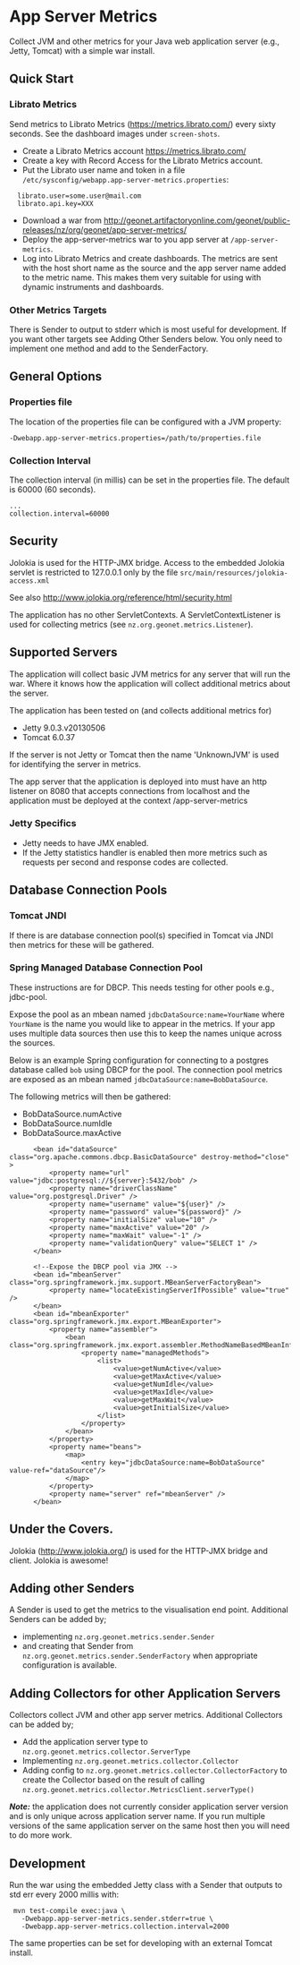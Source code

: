 # App Server Metrics

Collect JVM and other metrics for your Java web application server (e.g., Jetty, Tomcat) with a simple war install.

## Quick Start

### Librato Metrics

Send metrics to Librato Metrics (https://metrics.librato.com/) every sixty seconds.  See the dashboard images under `screen-shots`.

* Create a Librato Metrics account https://metrics.librato.com/
* Create a key with Record Access for the Librato Metrics account.
* Put the Librato user name and token in a file `/etc/sysconfig/webapp.app-server-metrics.properties`:

```
  librato.user=some.user@mail.com
  librato.api.key=XXX
```

* Download a war from http://geonet.artifactoryonline.com/geonet/public-releases/nz/org/geonet/app-server-metrics/
* Deploy the app-server-metrics war to you app server at `/app-server-metrics`.
* Log into Librato Metrics and create dashboards.  The metrics are sent with the host short name as the source and the app
server name added to the metric name.  This makes them very suitable for using with dynamic instruments and dashboards.

### Other Metrics Targets

There is Sender to output to stderr which is most useful for development.  If you want other targets see Adding Other Senders below.
 You only need to implement one method and add to the SenderFactory.

## General Options

### Properties file

The location of the properties file can be configured with a JVM property:

```
-Dwebapp.app-server-metrics.properties=/path/to/properties.file
```

### Collection Interval

The collection interval (in millis) can be set in the properties file.  The default is 60000 (60 seconds).

```
...
collection.interval=60000
```

## Security

Jolokia is used for the HTTP-JMX bridge.  Access to the embedded Jolokia servlet is restricted to 127.0.0.1 only by the
file `src/main/resources/jolokia-access.xml`

See also http://www.jolokia.org/reference/html/security.html

The application has no other ServletContexts.  A ServletContextListener is used for collecting
metrics (see `nz.org.geonet.metrics.Listener`).

## Supported Servers

The application will collect basic JVM metrics for any server that will run the war.
Where it knows how the application will collect additional metrics about the server.

The application has been tested on (and collects additional metrics for)

* Jetty 9.0.3.v20130506
* Tomcat 6.0.37

If the server is not Jetty or Tomcat then the name 'UnknownJVM' is used for identifying the server in metrics.

The app server that the application is deployed into must have an http listener on 8080 that accepts connections from localhost
and the application must be deployed at the context /app-server-metrics

### Jetty Specifics

* Jetty needs to have JMX enabled.
* If the Jetty statistics handler is enabled then more metrics such as requests per second and response codes are collected.

## Database Connection Pools

### Tomcat JNDI

If there is are database connection pool(s) specified in Tomcat via JNDI then metrics for these will be gathered.

### Spring Managed Database Connection Pool

These instructions are for DBCP.  This needs testing for other pools e.g., jdbc-pool.

Expose the pool as an mbean named `jdbcDataSource:name=YourName` where `YourName` is the name you would like to
appear in the metrics.  If your app uses multiple data sources then use this to keep the names unique across the sources.

Below is an example Spring configuration for connecting to a postgres database called `bob` using DBCP for the pool.
The connection pool metrics are exposed as an mbean named `jdbcDataSource:name=BobDataSource`.

The following metrics will then be gathered:

* BobDataSource.numActive
* BobDataSource.numIdle
* BobDataSource.maxActive

```
      <bean id="dataSource" class="org.apache.commons.dbcp.BasicDataSource" destroy-method="close" >
          <property name="url" value="jdbc:postgresql://${server}:5432/bob" />
          <property name="driverClassName" value="org.postgresql.Driver" />
          <property name="username" value="${user}" />
          <property name="password" value="${password}" />
          <property name="initialSize" value="10" />
          <property name="maxActive" value="20" />
          <property name="maxWait" value="-1" />
          <property name="validationQuery" value="SELECT 1" />
      </bean>

      <!--Expose the DBCP pool via JMX -->
      <bean id="mbeanServer" class="org.springframework.jmx.support.MBeanServerFactoryBean">
          <property name="locateExistingServerIfPossible" value="true" />
      </bean>
      <bean id="mbeanExporter" class="org.springframework.jmx.export.MBeanExporter">
          <property name="assembler">
              <bean class="org.springframework.jmx.export.assembler.MethodNameBasedMBeanInfoAssembler">
                  <property name="managedMethods">
                      <list>
                          <value>getNumActive</value>
                          <value>getMaxActive</value>
                          <value>getNumIdle</value>
                          <value>getMaxIdle</value>
                          <value>getMaxWait</value>
                          <value>getInitialSize</value>
                      </list>
                  </property>
              </bean>
          </property>
          <property name="beans">
              <map>
                  <entry key="jdbcDataSource:name=BobDataSource" value-ref="dataSource"/>
              </map>
          </property>
          <property name="server" ref="mbeanServer" />
      </bean>
```

## Under the Covers.

Jolokia (http://www.jolokia.org/) is used for the HTTP-JMX bridge and client.  Jolokia is awesome!

## Adding other Senders

A Sender is used to get the metrics to the visualisation end point.  Additional Senders can be added by;

* implementing `nz.org.geonet.metrics.sender.Sender`
* and creating that Sender from `nz.org.geonet.metrics.sender.SenderFactory` when appropriate configuration is available.

## Adding Collectors for other Application Servers

Collectors collect JVM and other app server metrics.  Additional Collectors can be added by;

* Add the application server type to `nz.org.geonet.metrics.collector.ServerType`
* Implementing `nz.org.geonet.metrics.collector.Collector`
* Adding config to `nz.org.geonet.metrics.collector.CollectorFactory` to create the Collector based on the result of
calling `nz.org.geonet.metrics.collector.MetricsClient.serverType()`

***Note:*** the application does not currently consider application server version and is only unique across application server name.
If you run multiple versions of the same application server on the same host then you will need to do more work.

## Development

Run the war using the embedded Jetty class with a Sender that outputs to std err every 2000 millis with:

```
 mvn test-compile exec:java \
   -Dwebapp.app-server-metrics.sender.stderr=true \
   -Dwebapp.app-server-metrics.collection.interval=2000
```

The same properties can be set for developing with an external Tomcat install.
